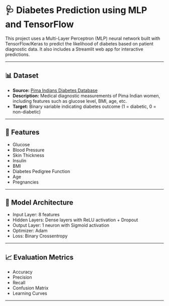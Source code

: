 # 🩺 Diabetes Prediction using MLP and TensorFlow

This project uses a Multi-Layer Perceptron (MLP) neural network built with TensorFlow/Keras to predict the likelihood of diabetes based on patient diagnostic data. It also includes a Streamlit web app for interactive predictions.

---

## 📊 Dataset

- **Source:** [Pima Indians Diabetes Database](https://www.kaggle.com/datasets/uciml/pima-indians-diabetes-database)
- **Description:** Medical diagnostic measurements of Pima Indian women, including features such as glucose level, BMI, age, etc.
- **Target:** Binary variable indicating diabetes outcome (1 = diabetic, 0 = non-diabetic)

---

## 🔧 Features

- Glucose
- Blood Pressure
- Skin Thickness
- Insulin
- BMI
- Diabetes Pedigree Function
- Age
- Pregnancies

---

## 🧠 Model Architecture

- Input Layer: 8 features
- Hidden Layers: Dense layers with ReLU activation + Dropout 
- Output Layer: 1 neuron with Sigmoid activation
- Optimizer: Adam
- Loss: Binary Crossentropy

---

## 📈 Evaluation Metrics

- Accuracy
- Precision
- Recall
- Confusion Matrix
- Learning Curves

---


